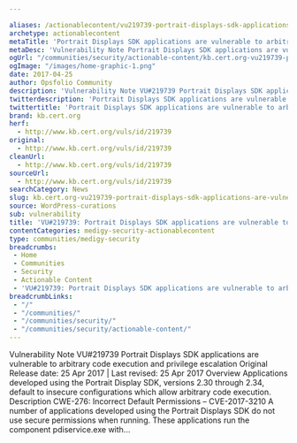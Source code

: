 ```yaml
---

aliases: /actionablecontent/vu219739-portrait-displays-sdk-applications-are-vulnerable-to-arbitrary-code-execution-and-privilege-escalation
archetype: actionablecontent
metaTitle: 'Portrait Displays SDK applications are vulnerable to arbitrary code execution and privilege escalation'
metaDesc: 'Vulnerability Note Portrait Displays SDK applications are vulnerable to arbitrary code execution and privilege escalation Original Release date: 25 Apr 2017 | Last revised: 25 Apr 2017 Overview Applications developed using the Portrait Display SDK, versions 2.30 through 2.34, default to insecure configurations which allow arbitrary code execution.' 
ogUrl: "/communities/security/actionable-content/kb.cert.org-vu219739-portrait-displays-sdk-applications-are-vulnerable-to-arbitrary-code-execution-and-privilege-escalation/"
ogImage: "/images/home-graphic-1.png"
date: 2017-04-25
author: Opsfolio Community
description: 'Vulnerability Note VU#219739 Portrait Displays SDK applications are vulnerable to arbitrary code execution and privilege escalation Original Release date: 25 Apr 2017 | Last revised: 25 Apr 2017 Overview Applications developed using the Portrait Display SDK, versions 2.30 through 2.34, default to insecure configurations which allow arbitrary code execution. Description&hellip;'
twitterdescription: 'Portrait Displays SDK applications are vulnerable to arbitrary code execution and privilege escalation'
twittertitle: 'Portrait Displays SDK applications are vulnerable to arbitrary code execution and privilege escalation'
brand: kb.cert.org
herf:
  - http://www.kb.cert.org/vuls/id/219739
original:
  - http://www.kb.cert.org/vuls/id/219739
cleanUrl:
  - http://www.kb.cert.org/vuls/id/219739
sourceUrl:
  - http://www.kb.cert.org/vuls/id/219739
searchCategory: News
slug: kb.cert.org-vu219739-portrait-displays-sdk-applications-are-vulnerable-to-arbitrary-code-execution-and-privilege-escalation
source: WordPress-curations
sub: vulnerability
title: 'VU#219739: Portrait Displays SDK applications are vulnerable to arbitrary code execution and privilege escalation'
contentCategories: medigy-security-actionablecontent
type: communities/medigy-security
breadcrumbs:
 - Home
 - Communities
 - Security
 - Actionable Content
 - 'VU#219739: Portrait Displays SDK applications are vulnerable to arbitrary code execution and privilege escalation'
breadcrumbLinks:
 - "/"
 - "/communities/"
 - "/communities/security/"
 - "/communities/security/actionable-content/"
---
```

Vulnerability Note VU#219739 Portrait Displays SDK applications are vulnerable to arbitrary code execution and privilege escalation Original Release date: 25 Apr 2017 | Last revised: 25 Apr 2017 Overview Applications developed using the Portrait Display SDK, versions 2.30 through 2.34, default to insecure configurations which allow arbitrary code execution. Description CWE-276: Incorrect Default Permissions &#8211; CVE-2017-3210 A number of applications developed using the Portrait Displays SDK do not use secure permissions when running. These applications run the component pdiservice.exe with...